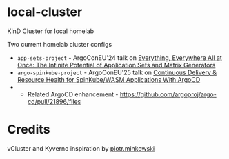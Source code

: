 # local-cluster
KinD Cluster for local homelab

Two current homelab cluster configs

 - `app-sets-project` - ArgoConEU'24 talk on [Everything, Everywhere All at Once: The Infinite Potential of Application Sets and Matrix Generators](https://sched.co/1YFfG)
 - `argo-spinkube-project` - ArgoConEU'25 talk on [Continuous Delivery & Resource Health for SpinKube/WASM Applications With ArgoCD](https://sched.co/1u5e1)
 - - Related ArgoCD enhancement - https://github.com/argoproj/argo-cd/pull/21896/files

# Credits
vCluster and Kyverno inspiration by [piotr.minkowski](https://piotrminkowski.com/2022/12/09/manage-multiple-kubernetes-clusters-with-argocd/)


